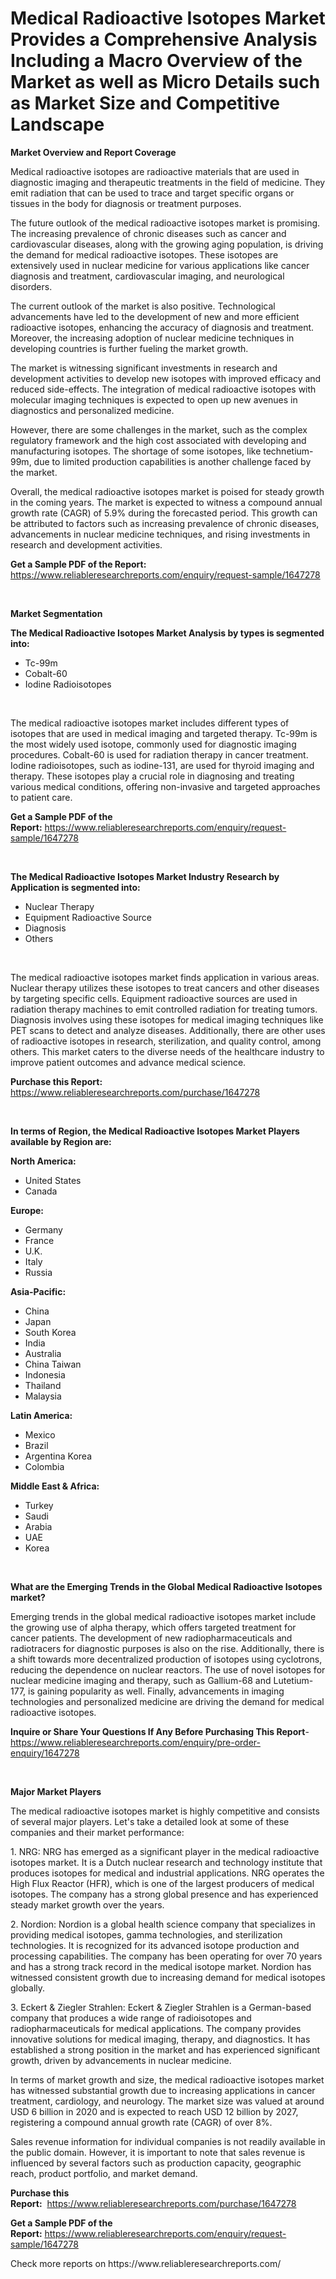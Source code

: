 <p><h1>Medical Radioactive Isotopes Market Provides a Comprehensive Analysis Including a Macro Overview of the Market as well as Micro Details such as Market Size and Competitive Landscape</h1></p><p><strong>Market Overview and Report Coverage</strong></p>
<p><p>Medical radioactive isotopes are radioactive materials that are used in diagnostic imaging and therapeutic treatments in the field of medicine. They emit radiation that can be used to trace and target specific organs or tissues in the body for diagnosis or treatment purposes.</p><p>The future outlook of the medical radioactive isotopes market is promising. The increasing prevalence of chronic diseases such as cancer and cardiovascular diseases, along with the growing aging population, is driving the demand for medical radioactive isotopes. These isotopes are extensively used in nuclear medicine for various applications like cancer diagnosis and treatment, cardiovascular imaging, and neurological disorders.</p><p>The current outlook of the market is also positive. Technological advancements have led to the development of new and more efficient radioactive isotopes, enhancing the accuracy of diagnosis and treatment. Moreover, the increasing adoption of nuclear medicine techniques in developing countries is further fueling the market growth.</p><p>The market is witnessing significant investments in research and development activities to develop new isotopes with improved efficacy and reduced side-effects. The integration of medical radioactive isotopes with molecular imaging techniques is expected to open up new avenues in diagnostics and personalized medicine.</p><p>However, there are some challenges in the market, such as the complex regulatory framework and the high cost associated with developing and manufacturing isotopes. The shortage of some isotopes, like technetium-99m, due to limited production capabilities is another challenge faced by the market.</p><p>Overall, the medical radioactive isotopes market is poised for steady growth in the coming years. The market is expected to witness a compound annual growth rate (CAGR) of 5.9% during the forecasted period. This growth can be attributed to factors such as increasing prevalence of chronic diseases, advancements in nuclear medicine techniques, and rising investments in research and development activities.</p></p>
<p><strong>Get a Sample PDF of the Report:</strong> <a href="https://www.reliableresearchreports.com/enquiry/request-sample/1647278">https://www.reliableresearchreports.com/enquiry/request-sample/1647278</a></p>
<p>&nbsp;</p>
<p><strong>Market Segmentation</strong></p>
<p><strong>The Medical Radioactive Isotopes Market Analysis by types is segmented into:</strong></p>
<p><ul><li>Tc-99m</li><li>Cobalt-60</li><li>Iodine Radioisotopes</li></ul></p>
<p>&nbsp;</p>
<p><p>The medical radioactive isotopes market includes different types of isotopes that are used in medical imaging and targeted therapy. Tc-99m is the most widely used isotope, commonly used for diagnostic imaging procedures. Cobalt-60 is used for radiation therapy in cancer treatment. Iodine radioisotopes, such as iodine-131, are used for thyroid imaging and therapy. These isotopes play a crucial role in diagnosing and treating various medical conditions, offering non-invasive and targeted approaches to patient care.</p></p>
<p><strong>Get a Sample PDF of the Report:</strong>&nbsp;<a href="https://www.reliableresearchreports.com/enquiry/request-sample/1647278">https://www.reliableresearchreports.com/enquiry/request-sample/1647278</a></p>
<p>&nbsp;</p>
<p><strong>The Medical Radioactive Isotopes Market Industry Research by Application is segmented into:</strong></p>
<p><ul><li>Nuclear Therapy</li><li>Equipment Radioactive Source</li><li>Diagnosis</li><li>Others</li></ul></p>
<p>&nbsp;</p>
<p><p>The medical radioactive isotopes market finds application in various areas. Nuclear therapy utilizes these isotopes to treat cancers and other diseases by targeting specific cells. Equipment radioactive sources are used in radiation therapy machines to emit controlled radiation for treating tumors. Diagnosis involves using these isotopes for medical imaging techniques like PET scans to detect and analyze diseases. Additionally, there are other uses of radioactive isotopes in research, sterilization, and quality control, among others. This market caters to the diverse needs of the healthcare industry to improve patient outcomes and advance medical science.</p></p>
<p><strong>Purchase this Report:</strong>&nbsp; <a href="https://www.reliableresearchreports.com/purchase/1647278">https://www.reliableresearchreports.com/purchase/1647278</a></p>
<p>&nbsp;</p>
<p><strong>In terms of Region, the Medical Radioactive Isotopes Market Players available by Region are:</strong></p>
<p>
    <p> <strong> North America: </strong>
        <ul>
            <li>United States</li>
            <li>Canada</li>
        </ul>
        </p> 
    <p> <strong> Europe: </strong>
        <ul>
            <li>Germany</li>
            <li>France</li>
            <li>U.K.</li>
            <li>Italy</li>
            <li>Russia</li>
        </ul>
        </p> 
    <p> <strong> Asia-Pacific: </strong>
        <ul>
            <li>China</li>
            <li>Japan</li>
            <li>South Korea</li>
            <li>India</li>
            <li>Australia</li>
            <li>China Taiwan</li>
            <li>Indonesia</li>
            <li>Thailand</li>
            <li>Malaysia</li>
        </ul>
        </p> 
    <p> <strong> Latin America: </strong>
        <ul>
            <li>Mexico</li>
            <li>Brazil</li>
            <li>Argentina Korea</li>
            <li>Colombia</li>
        </ul>
        </p> 
    <p> <strong> Middle East & Africa: </strong>
        <ul>
            <li>Turkey</li>
            <li>Saudi</li>
            <li>Arabia</li>
            <li>UAE</li>
            <li>Korea</li>
        </ul>
    </p>
    </p>
<p>&nbsp;</p>
<p><strong>What are the Emerging Trends in the Global Medical Radioactive Isotopes market?</strong></p>
<p><p>Emerging trends in the global medical radioactive isotopes market include the growing use of alpha therapy, which offers targeted treatment for cancer patients. The development of new radiopharmaceuticals and radiotracers for diagnostic purposes is also on the rise. Additionally, there is a shift towards more decentralized production of isotopes using cyclotrons, reducing the dependence on nuclear reactors. The use of novel isotopes for nuclear medicine imaging and therapy, such as Gallium-68 and Lutetium-177, is gaining popularity as well. Finally, advancements in imaging technologies and personalized medicine are driving the demand for medical radioactive isotopes.</p></p>
<p><strong>Inquire or Share Your Questions If Any Before Purchasing This Report</strong>- <a href="https://www.reliableresearchreports.com/enquiry/pre-order-enquiry/1647278">https://www.reliableresearchreports.com/enquiry/pre-order-enquiry/1647278</a></p>
<p>&nbsp;</p>
<p><strong>Major Market Players</strong></p>
<p><p>The medical radioactive isotopes market is highly competitive and consists of several major players. Let's take a detailed look at some of these companies and their market performance:</p><p>1. NRG: NRG has emerged as a significant player in the medical radioactive isotopes market. It is a Dutch nuclear research and technology institute that produces isotopes for medical and industrial applications. NRG operates the High Flux Reactor (HFR), which is one of the largest producers of medical isotopes. The company has a strong global presence and has experienced steady market growth over the years.</p><p>2. Nordion: Nordion is a global health science company that specializes in providing medical isotopes, gamma technologies, and sterilization technologies. It is recognized for its advanced isotope production and processing capabilities. The company has been operating for over 70 years and has a strong track record in the medical isotope market. Nordion has witnessed consistent growth due to increasing demand for medical isotopes globally.</p><p>3. Eckert & Ziegler Strahlen: Eckert & Ziegler Strahlen is a German-based company that produces a wide range of radioisotopes and radiopharmaceuticals for medical applications. The company provides innovative solutions for medical imaging, therapy, and diagnostics. It has established a strong position in the market and has experienced significant growth, driven by advancements in nuclear medicine.</p><p>In terms of market growth and size, the medical radioactive isotopes market has witnessed substantial growth due to increasing applications in cancer treatment, cardiology, and neurology. The market size was valued at around USD 6 billion in 2020 and is expected to reach USD 12 billion by 2027, registering a compound annual growth rate (CAGR) of over 8%.</p><p>Sales revenue information for individual companies is not readily available in the public domain. However, it is important to note that sales revenue is influenced by several factors such as production capacity, geographic reach, product portfolio, and market demand.</p></p>
<p><strong>Purchase this Report:</strong>&nbsp;&nbsp;<a href="https://www.reliableresearchreports.com/purchase/1647278">https://www.reliableresearchreports.com/purchase/1647278</a></p>
<p></p>
<p><strong>Get a Sample PDF of the Report:</strong>&nbsp;<a href="https://www.reliableresearchreports.com/enquiry/request-sample/1647278">https://www.reliableresearchreports.com/enquiry/request-sample/1647278</a></p>
<p>Check more reports on https://www.reliableresearchreports.com/</p>